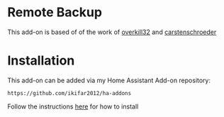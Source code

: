 # Remote Backup
This add-on is based of of the work of [overkill32] and [carstenschroeder]
# Installation
This add-on can be added via my Home Assistant Add-on repository:
```
https://github.com/ikifar2012/ha-addons
```

Follow the instructions [here] for how to install

[overkill32]: https://github.com/overkill32/hassio-remote-backup
[carstenschroeder]: https://github.com/carstenschroeder/hassio-addons
[here]: https://www.home-assistant.io/hassio/installing_third_party_addons/